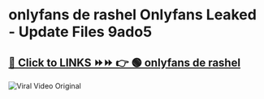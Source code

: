 
 # onlyfans de rashel Onlyfans Leaked - Update Files 9ado5

## <h2><a href="https://clipsfans.com/onlyfans_de_rashel&ref=git">🔗 Click to LINKS ⏩⏩ 👉 🟢 onlyfans de rashel </a></h2>

<a href="https://clipsfans.com/onlyfans_de_rashel&ref=git" rel="nofollow" data-target="animated-image.originalLink"><img src="https://i.ibb.co.com/xMMVF88/686577567.gif" alt="Viral Video Original" style="max-width: 100%; display: inline-block;" data-target="animated-image.originalImage"></a>

